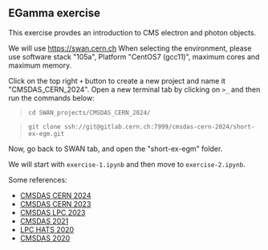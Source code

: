 EGamma exercise
---------------
This exercise provdes an introduction to CMS electron and photon objects.

We will use https://swan.cern.ch
When selecting the environment, please use software stack "105a", Platform "CentOS7 (gcc11)", maximum cores and maximum memory.

Click on the top right `+` button to create a new project and name it "CMSDAS_CERN_2024". Open a new terminal tab by clicking on `>_` and then run the commands below:

>`cd SWAN_projects/CMSDAS_CERN_2024/`

>`git clone ssh://git@gitlab.cern.ch:7999/cmsdas-cern-2024/short-ex-egm.git`

Now, go back to SWAN tab, and open the "short-ex-egm" folder.

We will start with `exercise-1.ipynb` and then move to `exercise-2.ipynb`.

Some references:
 - [CMSDAS CERN 2024](https://indico.cern.ch/event/1388937/)
 - [CMSDAS CERN 2023](https://indico.cern.ch/event/1257234/)
 - [CMSDAS LPC 2023](https://twiki.cern.ch/twiki/bin/view/CMS/SWGuideCMSDataAnalysisSchoolLPC2023EGammaShortExercise)
 - [CMSDAS 2021](https://twiki.cern.ch/twiki/bin/view/CMS/SWGuideCMSDataAnalysisSchoolLPC2021EGammaExercise)
 - [LPC HATS 2020](https://twiki.cern.ch/twiki/bin/view/CMS/EGammaHATSatLPC2020)
 - [CMSDAS 2020](https://twiki.cern.ch/twiki/bin/view/CMS/SWGuideCMSDataAnalysisSchoolLPC2020EGammaExercise)
